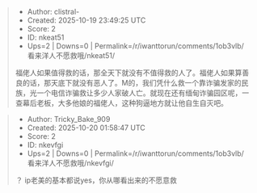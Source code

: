 > - Author: clistral-
> - Created: 2025-10-19 23:49:25 UTC
> - Score: 2
> - ID: nkeat51
> - Ups=2 | Downs=0 | Permalink=/r/iwanttorun/comments/1ob3vlb/看来洋人不愿救哦/nkeat51/
>
> 福佬人如果值得救的话，那全天下就没有不值得救的人了。福佬人如果算善良的话，那天底下就没有恶人了。M的，我们凭什么救一个靠诈骗发家的民族，光一个电信诈骗救让多少人家破人亡。就现在还有缅甸诈骗园区呢，一查幕后老板，大多他娘的福佬人，这种狗逼地方就让他自生自灭吧。

> - Author: Tricky_Bake_909
> - Created: 2025-10-20 01:58:47 UTC
> - Score: 2
> - ID: nkevfgi
> - Ups=2 | Downs=0 | Permalink=/r/iwanttorun/comments/1ob3vlb/看来洋人不愿救哦/nkevfgi/
>
> ？
> ip老美的基本都说yes，你从哪看出来的不愿意救
